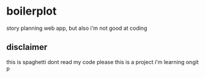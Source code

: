 # boilerplot
story planning web app, but also i'm not good at coding

## disclaimer
this is spaghetti dont read my code please
this is a project i'm learning ongit p